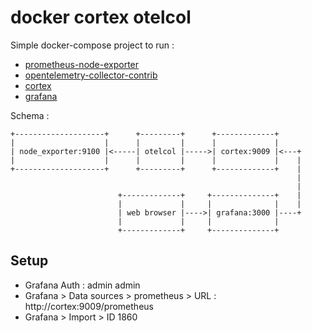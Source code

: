 docker cortex otelcol
=====================

Simple docker-compose project to run :
* [prometheus-node-exporter](https://github.com/prometheus/node_exporter)
* [opentelemetry-collector-contrib](https://github.com/open-telemetry/opentelemetry-collector-contrib)
* [cortex](https://github.com/cortexproject/cortex)
* [grafana](https://github.com/grafana/grafana)

Schema :
```
+--------------------+      +---------+      +-------------+
|                    |      |         |      |             |
| node_exporter:9100 |<-----| otelcol |----->| cortex:9009 |<---+
|                    |      |         |      |             |    |
+--------------------+      +---------+      +-------------+    |
                                                                |
                                                                |
                        +-------------+     +--------------+    |
                        |             |     |              |    |
                        | web browser |---->| grafana:3000 |----+
                        |             |     |              |
                        +-------------+     +--------------+
```

## Setup
* Grafana Auth : admin admin
* Grafana > Data sources > prometheus > URL : http://cortex:9009/prometheus
* Grafana > Import > ID 1860
